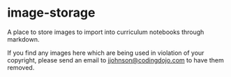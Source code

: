 # image-storage

A place to store images to import into curriculum notebooks through markdown.

If you find any images here which are being used in violation of your copyright, please send an email to jjohnson@codingdojo.com to have them removed.
